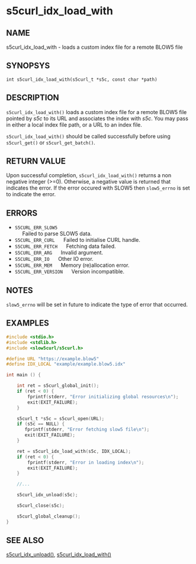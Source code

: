 # s5curl_idx_load_with

## NAME
s5curl_idx_load_with - loads a custom index file for a remote BLOW5 file

## SYNOPSYS
`int s5curl_idx_load_with(s5curl_t *s5c, const char *path)`

## DESCRIPTION
`s5curl_idx_load_with()` loads a custom index file for a remote BLOW5 file pointed by *s5c* to its URL and associates the index with *s5c*. You may pass in either a local index file path, or a URL to an index file.

`s5curl_idx_load_with()` should be called successfully before using `s5curl_get()` or `s5curl_get_batch()`.

## RETURN VALUE
Upon successful completion, `s5curl_idx_load_with()` returns a non negative integer (>=0). Otherwise, a negative value is returned that indicates the error. If the error occured with SLOW5 then `slow5_errno` is set to indicate the error.

## ERRORS
* `S5CURL_ERR_SLOW5`       
    &nbsp;&nbsp;&nbsp;&nbsp; Failed to parse SLOW5 data.
* `S5CURL_ERR_CURL`
    &nbsp;&nbsp;&nbsp;&nbsp; Failed to initialise CURL handle.
* `S5CURL_ERR_FETCH`
    &nbsp;&nbsp;&nbsp;&nbsp; Fetching data failed.
* `S5CURL_ERR_ARG`
    &nbsp;&nbsp;&nbsp;&nbsp; Invalid argument.
* `S5CURL_ERR_IO`
    &nbsp;&nbsp;&nbsp;&nbsp; Other IO error.
* `S5CURL_ERR_MEM`
    &nbsp;&nbsp;&nbsp;&nbsp; Memory (re)allocation error.
* `S5CURL_ERR_VERSION`
    &nbsp;&nbsp;&nbsp;&nbsp; Version incompatible.

## NOTES
`slow5_errno` will be set in future to indicate the type of error that occurred.

## EXAMPLES
```c
#include <stdio.h>
#include <stdlib.h>
#include <slow5curl/s5curl.h>

#define URL "https://example.blow5"
#define IDX_LOCAL "example/example.blow5.idx"

int main () {

    int ret = s5curl_global_init();
    if (ret < 0) {
        fprintf(stderr, "Error initializing global resources\n");
        exit(EXIT_FAILURE);
    }

    s5curl_t *s5c = s5curl_open(URL);
    if (s5c == NULL) {
       fprintf(stderr, "Error fetching slow5 file\n");
       exit(EXIT_FAILURE);
    }

    ret = s5curl_idx_load_with(s5c, IDX_LOCAL);
    if (ret < 0) {
        fprintf(stderr, "Error in loading index\n");
        exit(EXIT_FAILURE);
    }

    //...

    s5curl_idx_unload(s5c);

    s5curl_close(s5c);

    s5curl_global_cleanup();
}
```

## SEE ALSO
[s5curl_idx_unload()](s5curl_idx_unload.md), [s5curl_idx_load_with()](s5curl_idx_load_with.md)